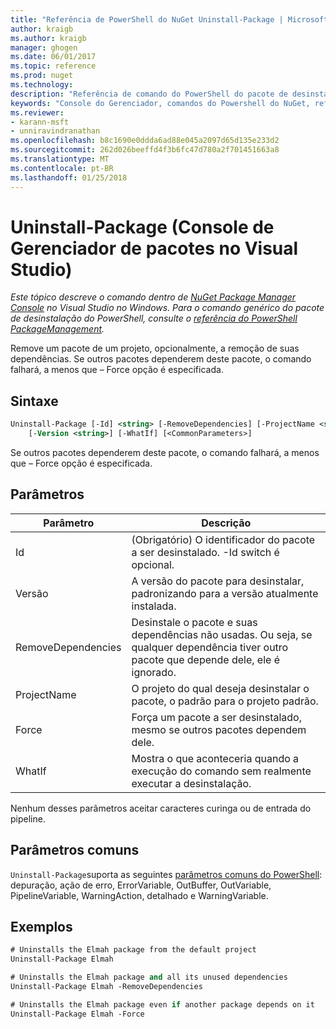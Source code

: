 ```yaml
---
title: "Referência de PowerShell do NuGet Uninstall-Package | Microsoft Docs"
author: kraigb
ms.author: kraigb
manager: ghogen
ms.date: 06/01/2017
ms.topic: reference
ms.prod: nuget
ms.technology: 
description: "Referência de comando do PowerShell do pacote de desinstalação no Console do Gerenciador de pacotes do NuGet no Visual Studio."
keywords: "Console do Gerenciador, comandos do Powershell do NuGet, referência do Powershell do NuGet, pacote de desinstalação do pacote NuGet"
ms.reviewer:
- karann-msft
- unniravindranathan
ms.openlocfilehash: b8c1690e0ddda6ad88e045a2097d65d135e233d2
ms.sourcegitcommit: 262d026beeffd4f3b6fc47d780a2f701451663a8
ms.translationtype: MT
ms.contentlocale: pt-BR
ms.lasthandoff: 01/25/2018
---
```

# <a name="uninstall-package-package-manager-console-in-visual-studio"></a>Uninstall-Package (Console de Gerenciador de pacotes no Visual Studio)

*Este tópico descreve o comando dentro de [NuGet Package Manager Console](Package-Manager-Console.md) no Visual Studio no Windows. Para o comando genérico do pacote de desinstalação do PowerShell, consulte o [referência do PowerShell PackageManagement](/powershell/module/packagemanagement/?view=powershell-6).*

Remove um pacote de um projeto, opcionalmente, a remoção de suas dependências. Se outros pacotes dependerem deste pacote, o comando falhará, a menos que – Force opção é especificada.

## <a name="syntax"></a>Sintaxe

```ps
Uninstall-Package [-Id] <string> [-RemoveDependencies] [-ProjectName <string>] [-Force]
    [-Version <string>] [-WhatIf] [<CommonParameters>]
```

Se outros pacotes dependerem deste pacote, o comando falhará, a menos que – Force opção é especificada.

## <a name="parameters"></a>Parâmetros

| Parâmetro | Descrição |
| --- | --- |
| Id | (Obrigatório) O identificador do pacote a ser desinstalado. -Id switch é opcional. |
| Versão | A versão do pacote para desinstalar, padronizando para a versão atualmente instalada. |
| RemoveDependencies | Desinstale o pacote e suas dependências não usadas. Ou seja, se qualquer dependência tiver outro pacote que depende dele, ele é ignorado. |
| ProjectName | O projeto do qual deseja desinstalar o pacote, o padrão para o projeto padrão. |
| Force | Força um pacote a ser desinstalado, mesmo se outros pacotes dependem dele. |
| WhatIf | Mostra o que aconteceria quando a execução do comando sem realmente executar a desinstalação. |

Nenhum desses parâmetros aceitar caracteres curinga ou de entrada do pipeline.

## <a name="common-parameters"></a>Parâmetros comuns

`Uninstall-Package`suporta as seguintes [parâmetros comuns do PowerShell](http://go.microsoft.com/fwlink/?LinkID=113216): depuração, ação de erro, ErrorVariable, OutBuffer, OutVariable, PipelineVariable, WarningAction, detalhado e WarningVariable.

## <a name="examples"></a>Exemplos

```ps
# Uninstalls the Elmah package from the default project
Uninstall-Package Elmah

# Uninstalls the Elmah package and all its unused dependencies
Uninstall-Package Elmah -RemoveDependencies 

# Uninstalls the Elmah package even if another package depends on it
Uninstall-Package Elmah -Force
```
